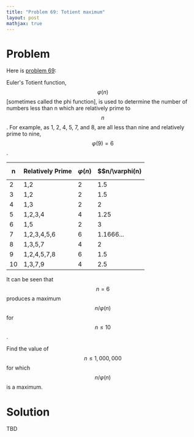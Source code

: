 ```yaml
---
title: "Problem 69: Totient maximum"
layout: post
mathjax: true
---
```


# Problem
Here is [problem 69](https://projecteuler.net/problem=69):

Euler's Totient function, $$\varphi(n)$$ [sometimes called the phi function], is used to determine the number of numbers less than n which are relatively prime to $$n$$. For example, as 1, 2, 4, 5, 7, and 8, are all less than nine and relatively prime to nine, $$\varphi(9)=6$$.

|n  |Relatively Prime|$$\varphi(n)$$|$$n/\varphi(n)|
|---|----------------|--------------|--------------|
|2  |1,2             |2             |1.5           |
|3	|1,2             |2             |1.5           |
|4	|1,3             |2             |2             |
|5	|1,2,3,4         |4             |1.25          |
|6	|1,5             |2             |3             |
|7	|1,2,3,4,5,6     |6             |1.1666...     |
|8	|1,3,5,7         |4             |2             |
|9	|1,2,4,5,7,8     |6             |1.5           |
|10 |1,3,7,9         |4             |2.5           |

It can be seen that $$n=6$$ produces a maximum $$n/\varphi(n)$$ for $$n \leq 10$$.

Find the value of $$n \leq 1,000,000$$ for which $$n/\varphi(n)$$ is a maximum.

# Solution
TBD
